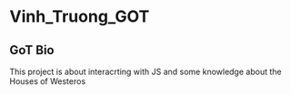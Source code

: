 # Vinh_Truong_GOT
<h2>GoT Bio</h2>
<p> This project is about interacrting with JS and some knowledge about the Houses of Westeros</p>
